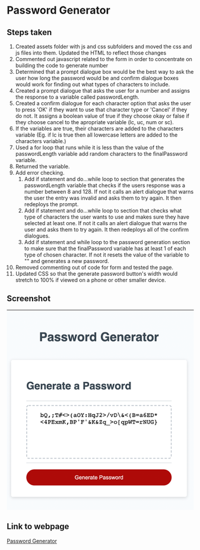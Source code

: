 # Password Generator
## Steps taken
1. Created assets folder with js and css subfolders and moved the css and js files into them. Updated the HTML to reflect those changes
2. Commented out javascript related to the form in order to concentrate on building the code to generate number
3. Determined that a prompt dialogue box would be the best way to ask the user how long the password would be and confirm dialogue boxes would work for finding out what types of characters to include.
4. Created a prompt dialogue that asks the user for a number and assigns the response to a variable called passwordLength.
5. Created a confirm dialogue for each character option that asks the user to press 'OK' if they want to use that character type or 'Cancel' if they do not. It assigns a boolean value of true if they choose okay or false if they choose cancel to the apropriate variable (lc, uc, num or sc).
6. If the variables are true, their characters are added to the characters variable (Eg. if lc is true then all lowercase letters are added to the characters variable.)
7. Used a for loop that runs while it is less than the value of the passwordLength variable add random characters to the finalPassword variable.
8. Returned the variable.
9. Add error checking.
    1. Add if statement and do...while loop to section that generates the passwordLength variable that checks if the users response was a number between 8 and 128. If not it calls an alert dialogue that warns the user the entry was invalid and asks them to try again. It then redeploys the prompt.
    2. Add if statement and do...while loop to section that checks what type of characters the user wants to use and makes sure they have selected at least one. If not it calls an alert dialogue that warns the user and asks them to try again. It then redeploys all of the confirm dialogues.
    3. Add if statement and while loop to the password generation section to make sure that the finalPassword variable has at least 1 of each type of chosen character. If not it resets the value of the variable to "" and generates a new password.
10. Removed commenting out of code for form and tested the page.
11. Updated CSS so that the generate password button's width would stretch to 100% if viewed on a phone or other smaller device.

## Screenshot
![](./assets/images/screenshot.png)

## Link to webpage
[Password Generator](https://e-p-n.github.io/password-gen)

